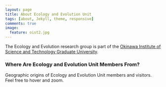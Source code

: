 ```yaml
---
layout: page
title: About Ecology and Evolution Unit
tags: [about, Jekyll, theme, responsive]
comments: true
image:
  feature: oist2.jpg
---
```


The Ecology and Evolution research group is part of the <a href="http://www.oist.jp/" target="_blank">Okinawa Institute of Science and Technology Graduate University</a>.

<h3>Where Are Ecology and Evolution Unit Members From?</h3>
  <p>Geographic origins of Ecology and Evolution Unit members and visitors. Feel free to hover and zoom.</p>

<div id='convas'></div>
<div id="container"></div>
<script src="d3.css"></script>
<script src="http://d3js.org/topojson.v1.min.js"></script>
<script src="http://d3js.org/d3.v3.min.js"></script>
<script src="http://ajax.googleapis.com/ajax/libs/jquery/1.11.1/jquery.min.js"></script>
<!-- <script src="https://dl.dropboxusercontent.com/u/5275622/lab%20map/zlib.js/bin/gunzip.min.js"></script>  -->
<script src="from github.com/imaya/zlib.js"></script>
<script>
d3.select(window).on("resize", throttle);

var zoom = d3.behavior.zoom()
    .scaleExtent([1, 9])
    .on("zoom", move);

var width = document.getElementById('container').offsetWidth;
var height = width / 2;

var topo,projection,path,svg,g;

var graticule = d3.geo.graticule();

var tooltip = d3.select("#container").append("div").attr("class", "tooltip hidden");

setup(width,height);

function setup(width,height){
  projection = d3.geo.mercator()
    .translate([(width/2), (height/2)])
    .center([5,0])
    .scale( width / 2 / Math.PI);

  path = d3.geo.path().projection(projection);

  svg = d3.select("#container").append("svg")
      .attr("width", width)
      .attr("height", height)
      .call(zoom)
      .on("click", click)
      .append("g");

  g = svg.append("g");

}

d3.json("json/world-topo-min.json", function(error, world) {

  var countries = topojson.feature(world, world.objects.countries).features;

  topo = countries;
  draw(topo);

});

function draw(topo) {

  svg.append("path")
     .datum(graticule)
     .attr("class", "graticule")
     .attr("d", path);

  g.append("path")
   .datum({type: "LineString", coordinates: [[-180, 0], [-90, 0], [0, 0], [90, 0], [180, 0]]})
   .attr("class", "equator")
   .attr("d", path);

  var country = g.selectAll(".country").data(topo);

  country.enter().insert("path")
      .attr("class", "country")
      .attr("d", path)
      .attr("id", function(d,i) { return d.id; })
      .attr("title", function(d,i) { return d.properties.name; })
      .style("fill", function(d, i) { return d.properties.color; });

  //Add data on people
  d3.json("json/members.json", function(err, people) {

    people.forEach(function(i){
      addpoint(i.longitude,i.latitude,  i.name , i.photo);
    });
  });

    //offsets for tooltips
  var offsetL = document.getElementById('container').offsetLeft+20;
  var offsetT = document.getElementById('container').offsetTop+10;


  country
    .on("mousemove", function(d,i) {

      var mouse = d3.mouse(svg.node()).map( function(d) { return parseInt(d); } );

      tooltip.classed("hidden", false)
             .attr("style", "left:"+(mouse[0]+offsetL)+"px;top:"+(mouse[1]+offsetT)+"px")
             .html(d.properties.name);

      })
      .on("mouseout",  function(d,i) {
        tooltip.classed("hidden", true);
      }); 



  //function to add points and text to the map (used in plotting capitals)
  function addpoint(lat,lon,text,photo) {

    var gpoint = g.append("g")
        .attr("class", "gpoint")
        .attr("title",text)
        .attr("photo",photo);

    var x = projection([lat,lon])[0];
    var y = projection([lat,lon])[1];

    gpoint.append("svg:circle")
          .attr("cx", x)
          .attr("cy", y)
          .attr("class","point")
          .attr("r", 5);

    gpoint.on("mouseover", onMouseOver)
          .on("mouseout", onMouseOut); 

    function onMouseOver () {

        var mouse = d3.mouse(svg.node()).map( function(d) { return parseInt(d); } );

        var display = "<center>" + this.getAttribute("title") + "</center>"+"<img src= " + this.getAttribute("photo") + " width=80 />";

        tooltip.classed("hidden", false)
               .attr("style", "left:"+(mouse[0]+offsetL)+"px;top:"+(mouse[1]+offsetT)+"px")
               .html(display);
               // .html(this.getAttribute("title"));

        d3.select(this).style("fill", "red");            
    };

    function onMouseOut () {

        tooltip.classed("hidden", true);
        d3.select(this).style("fill", "black");
    }

  }

}

function redraw() {
  width = document.getElementById('container').offsetWidth;
  height = width / 2;
  d3.select('svg').remove();
  setup(width,height);
  draw(topo);
}


function move() {

  var t = d3.event.translate;
  var s = d3.event.scale; 
  zscale = s;
  var h = height/4;


  t[0] = Math.min(
    (width/height)  * (s - 1), 
    Math.max( width * (1 - s), t[0] )
  );

  t[1] = Math.min(
    h * (s - 1) + h * s, 
    Math.max(height  * (1 - s) - h * s, t[1])
  );

  zoom.translate(t);
  g.attr("transform", "translate(" + t + ")scale(" + s + ")");

  //adjust the country hover stroke width based on zoom level
  d3.selectAll(".country").style("stroke-width", 1.5 / s);
  d3.selectAll(".point").attr("r", 5 / s);

}

var throttleTimer;
function throttle() {
  window.clearTimeout(throttleTimer);
    throttleTimer = window.setTimeout(function() {
      redraw();
    }, 200);
}

//geo translation on mouse click in map
function click() {
  var latlon = projection.invert(d3.mouse(this));
  console.log(latlon);
}
</script>


<!-- Load profiles -->
<script>
$(document).ready(function() { $('#people').load('profiles.html'); });
</script>
<div id="people"></div>
